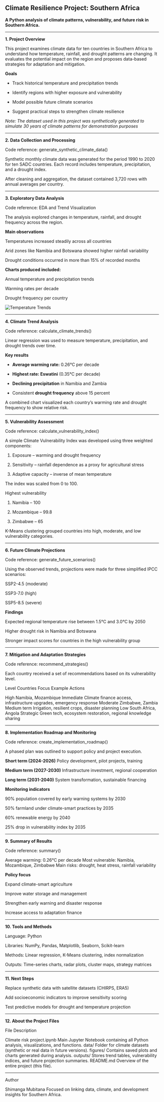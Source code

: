 ## Climate Resilience Project: Southern Africa

**A Python analysis of climate patterns, vulnerability, and future risk in Southern Africa.**

---

**1. Project Overview**

This project examines climate data for ten countries in Southern Africa to understand how temperature, rainfall, and drought patterns are changing.
It evaluates the potential impact on the region and proposes data-based strategies for adaptation and mitigation.

**Goals**

- Track historical temperature and precipitation trends

- Identify regions with higher exposure and vulnerability

- Model possible future climate scenarios

- Suggest practical steps to strengthen climate resilience


*Note: The dataset used in this project was synthetically generated to simulate 30 years of climate patterns for demonstration purposes*

---

**2. Data Collection and Processing**

Code reference: generate_synthetic_climate_data()

Synthetic monthly climate data was generated for the period 1990 to 2020 for ten SADC countries.
Each record includes temperature, precipitation, and a drought index.

After cleaning and aggregation, the dataset contained 3,720 rows with annual averages per country.


---

**3. Exploratory Data Analysis**

Code reference: EDA and Trend Visualization

The analysis explored changes in temperature, rainfall, and drought frequency across the region.

**Main observations**

Temperatures increased steadily across all countries

Arid zones like Namibia and Botswana showed higher rainfall variability

Drought conditions occurred in more than 15% of recorded months


**Charts produced included:**

Annual temperature and precipitation trends

Warming rates per decade

Drought frequency per country

![Temperature Trends](https://github.com/Shimanga/Climate-Resilience-Project-Portfolio-For-Southern-Africa-/blob/main/Temperature%20trends.png)

---

**4. Climate Trend Analysis**

Code reference: calculate_climate_trends()

Linear regression was used to measure temperature, precipitation, and drought trends over time.

**Key results**

- **Average warming rate:** 0.26°C per decade

- **Highest rate: Eswatini** (0.35°C per decade)

- **Declining precipitation** in Namibia and Zambia

- Consistent **drought frequency** above 15 percent


A combined chart visualized each country’s warming rate and drought frequency to show relative risk.


---

**5. Vulnerability Assessment**

Code reference: calculate_vulnerability_index()

A simple Climate Vulnerability Index was developed using three weighted components:

1. Exposure – warming and drought frequency


2. Sensitivity – rainfall dependence as a proxy for agricultural stress


3. Adaptive capacity – inverse of mean temperature



The index was scaled from 0 to 100.

Highest vulnerability

1. Namibia – 100


2. Mozambique – 99.8


3. Zimbabwe – 65



K-Means clustering grouped countries into high, moderate, and low vulnerability categories.


---

**6. Future Climate Projections**

Code reference: generate_future_scenarios()

Using the observed trends, projections were made for three simplified IPCC scenarios:

SSP2-4.5 (moderate)

SSP3-7.0 (high)

SSP5-8.5 (severe)


**Findings**

Expected regional temperature rise between 1.5°C and 3.0°C by 2050

Higher drought risk in Namibia and Botswana

Stronger impact scores for countries in the high vulnerability group



---

**7. Mitigation and Adaptation Strategies**

Code reference: recommend_strategies()

Each country received a set of recommendations based on its vulnerability level.

Level	Countries	Focus	Example Actions

High	Namibia, Mozambique	Immediate	Climate finance access, infrastructure upgrades, emergency response
Moderate	Zimbabwe, Zambia	Medium term	Irrigation, resilient crops, disaster planning
Low	South Africa, Angola	Strategic	Green tech, ecosystem restoration, regional knowledge sharing



---

**8. Implementation Roadmap and Monitoring**

Code reference: create_implementation_roadmap()

A phased plan was outlined to support policy and project execution.

**Short term (2024-2026)**
Policy development, pilot projects, training

**Medium term (2027-2030)**
Infrastructure investment, regional cooperation

**Long term (2031-2040)**
System transformation, sustainable financing

**Monitoring indicators**

90% population covered by early warning systems by 2030

50% farmland under climate-smart practices by 2035

60% renewable energy by 2040

25% drop in vulnerability index by 2035



---

**9. Summary of Results**

Code reference: summary()

Average warming: 0.26°C per decade
Most vulnerable: Namibia, Mozambique, Zimbabwe
Main risks: drought, heat stress, rainfall variability

**Policy focus**

Expand climate-smart agriculture

Improve water storage and management

Strengthen early warning and disaster response

Increase access to adaptation finance



---

**10. Tools and Methods**

Language: Python

Libraries: NumPy, Pandas, Matplotlib, Seaborn, Scikit-learn

Methods: Linear regression, K-Means clustering, index normalization

Outputs: Time-series charts, radar plots, cluster maps, strategy matrices



---

**11. Next Steps**

Replace synthetic data with satellite datasets (CHIRPS, ERA5)

Add socioeconomic indicators to improve sensitivity scoring

Test predictive models for drought and temperature projection



---

**12. About the Project Files**

File	Description

Climate risk project.ipynb	Main Jupyter Notebook containing all Python analysis, visualizations, and functions.
data/	Folder for climate datasets (synthetic or real data in future versions).
figures/	Contains saved plots and charts generated during analysis.
outputs/	Stores trend tables, vulnerability indices, and future projection summaries.
README.md	Overview of the entire project (this file).



---

Author

Shimanga Mubitana
Focused on linking data, climate, and development insights for Southern Africa.


